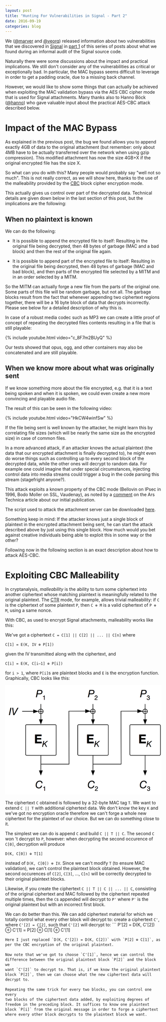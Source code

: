 ```yaml
---
layout: post
title: "Hunting For Vulnerabilities in Signal - Part 2"
date: 2016-09-19
categories: blog
---
```


We ([@marver](https://twitter.com/marver) and
[@veorq](https://twitter.com/veorq)) released information about two vulnerabilities that we discovered in
[Signal](https://whispersystems.org) in [part
1](http://pwnaccelerator.github.io/2016/signal-part1.html) of this
series of posts about what we found during an informal audit of the
Signal source code.

Naturally there were some discussions about the impact and practical
implications. We still don't consider any of the vulnerabilities as
critical or exceptionally bad. In particular, the MAC bypass seems
difficult to leverage in order to get a padding oracle, due to a missing
back channel.

However, we would like to show some things that can actually be achieved when exploiting the MAC validation bypass via the AES CBC cipher mode that is used for Signal attachments. Many thanks also to Hanno Böck ([@hanno](https://twitter.com/hanno)) who gave valuable input about the practical AES-CBC attack described below.

# Impact of the MAC Bypass

As explained in the previous post, the bug we found allows you to append exactly 4GB of data to the original attachment (but remember: only about 4MB have to be actually transferred over the network when using gzip compression).
This modified attachment has now the size 4GB+X if the original encrypted file has the size X.

So what can you do with this? Many people would probably say "well not
so much". This is not really correct, as we will show here, thanks to
the use of the malleability provided by the
[CBC](https://en.wikipedia.org/wiki/Block_cipher_mode_of_operation#Cipher_Block_Chaining_.28CBC.29)
block cipher encryption mode.

This actually gives us control over part of the decrypted data. Technical details are given down below in the last section of this post, but the implications are the following:

## When no plaintext is known

We can do the following:

 - It is possible to append the encrypted file to itself: Resulting in the original file being decrypted, then 48 bytes of garbage (MAC and a bad block) and then the rest of the original file again.

 - It is possible to append part of the encrypted file to itself: Resulting in the original file being decrypted, then 48 bytes of garbage (MAC and bad block), and then parts of the encrypted file selected by a MITM and in an order selected by a MITM.

So the MITM can actually forge a new file from the parts of the original one. Some parts of this file will be random garbage, but not all. The garbage blocks result from the fact that whenever appending two ciphertext regions together, there will be a 16 byte block of data that decrypts incorrectly. Please see below for a detailed description of why this is.

In case of a robust media codec such as MP3 we can create a little proof of concept of repeating the decrypted files contents resulting in a file that is still playable:

{% include youtube.html video="c_8F7m2BUyQ" %}

Our tests showed that opus, ogg, and other containers may also be concatenated and are still playable.

## When we know more about what was originally sent

If we know something more about the file encrypted, e.g. that it is a text being spoken and when it is spoken, we could even create a new more convincing and playable audio file.

The result of this can be seen in the following video:

{% include youtube.html video="HkCW4winfSw" %}

If the file being sent is well known by the attacker, he might learn this by correlating file sizes (which will be nearly the same size as the encrypted size) in case of common files.

In a more advanced attack, if an attacker knows the actual plaintext (the data that our encrypted attachment is finally decrypted to), he might even do worse things such as controlling up to every second block of the decrypted data, while the other ones will decrypt to random data. For example one could imagine that under special circumstances, injecting control data into media streams could trigger a bug in the code parsing this stream (stagefright anyone?).

This attack exploits a known property of the CBC mode (Bellovin on
IPsec in 1996, Bodo Moller on SSL, Vaudenay), as noted by a
[comment](https://arstechnica.com/security/2016/09/signal-fixes-bug-that-let-attackers-tamper-with-encrypted-messages/?comments=1&post=31900329)
on the Ars Technica article about our initial publication.

The script used to attack the attachment server can be downloaded
[here](https://github.com/pwnaccelerator/tools/tree/master/signal-proxy).

Something keep in mind: If the attacker knows just a single block of plaintext in the encrypted attachment being sent, he can start the attack described above by just using this single block. How much would you bet against creative individuals being able to exploit this in some way or the other?

Following now in the following section is an exact description about how to attack AES-CBC.

# Exploiting CBC Malleability

In cryptanalysis, *malleability* is the ability to turn some ciphertext
into another ciphertext whose matching plaintext is meaningfully related
to the original plaintext. The
[CTR](https://en.wikipedia.org/wiki/Block_cipher_mode_of_operation#Counter_.28CTR.29)
mode, for example, allows trivial malleability: if `C` is the ciphertext
of some plaintext `P`, then `C ⊕ M` is a valid ciphertext of `P ⊕ M`,
using a same nonce.

With CBC, as used to encrypt Signal attachments, malleability works like
this:

We've got a ciphertext `C = C[1] || C[2] || ... || C[n]` where
```
C[1] = E(K, IV ⊕ P[1])  
```
given the IV transmitted along with the ciphertext, and
```
C[i] = E(K, C[i–1] ⊕ P[i])  
```
for `i > 1`, where `P[i]`s are plaintext blocks and `E` is the
encryption function. Graphically, CBC looks like this:

<img src="/images/posts/2016-09-19/cbc.png" width=600>

The ciphertext `C` obtained is followed by a 32-byte MAC tag `T`.  We
want to extend `C || T` with additional ciphertext data. We don't know
the key `K` and we've got no encryption oracle therefore we can't forge
a whole new ciphertext for the plaintext of our choice. But we can do
something close to it.

The simplest we can do is append `C` and build `C || T || C`. The second
`C` won 't decrypt to `P`, however: when decrypting the second occurence
of `C[0]`, decryption will produce
```
D(K, C[0]) ⊕ T[1]
```
instead of `D(K, C[0]) ⊕ IV`. Since we can't modify `T` (to ensure MAC
validation), we can't control the plaintext block obtained. However, the
second occurences of `C[2]`, `C[3]`, ..., `C[n]` will be correctly
decrypted to their original plaintext blocks.

Likewise, if you create the ciphertext `C || T || C || ... || C`,
consisting of the original ciphertext and MAC followed by the ciphertext
repeated multiple times, then the `C`s appended will decrypt  to `P'`
where `P'` is the original plaintext but with an incorrect first block.

We can do better than this. We can add ciphertext material for which
we totally control what every other block will decrypt to: create a
ciphertext `C'`, where `C'[2] = C[2]`, such that `C'[2]` will decrypt
to: ``` 
P'[2] = D(K, C'[2])  ⊕ C'[1] = P[2] ⊕ C[1]  ⊕ C'[1] 
```
Here I just replaced `D(K, C'[2]) = D(K, C[2])` with `P[2] ⊕ C[1]`, as
per the CBC encryption of the original plaintext. 

Now note that we've got to choose `C'[1]`, hence we can control the
difference between the original plaintext block `P[2]` and the block we
want `C'[2]` to decrypt to. That is, if we know the original plaintext
block `P[2]`, then we can choose what the new ciphertext data will
decrypt to.

Repeating the same trick for every two blocks, you can control one every
two blocks of the ciphertext data added, by exploiting degrees of
freedom in the preceding block. It suffices to know one plaintext
block `P[i]` from the original message in order to forge a ciphertext
where every other block decrypts to the plaintext block we want.
 
